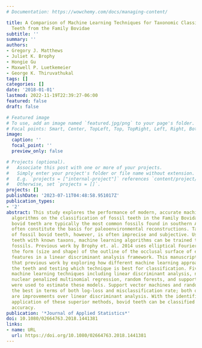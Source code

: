 ```yaml
---
# Documentation: https://wowchemy.com/docs/managing-content/

title: A Comparison of Machine Learning Techniques for Taxonomic Classification of
  Teeth from the Family Bovidae
subtitle: ''
summary: ''
authors:
- Gregory J. Matthews
- Juliet K. Brophy
- Hongie Gu
- Maxwell P. Luetkemeier
- George K. Thiruvathukal
tags: []
categories: []
date: '2018-01-01'
lastmod: 2022-11-19T22:39:27-06:00
featured: false
draft: false

# Featured image
# To use, add an image named `featured.jpg/png` to your page's folder.
# Focal points: Smart, Center, TopLeft, Top, TopRight, Left, Right, BottomLeft, Bottom, BottomRight.
image:
  caption: ''
  focal_point: ''
  preview_only: false

# Projects (optional).
#   Associate this post with one or more of your projects.
#   Simply enter your project's folder or file name without extension.
#   E.g. `projects = ["internal-project"]` references `content/project/deep-learning/index.md`.
#   Otherwise, set `projects = []`.
projects: []
publishDate: '2023-07-11T04:48:58.951017Z'
publication_types:
- '2'
abstract: This study explores the performance of modern, accurate machine learning
  algorithms on the classification of fossil teeth in the Family Bovidae. Isolated
  bovid teeth are typically the most common fossils found in southern Africa and they
  often constitute the basis for paleoenvironmental reconstructions. Taxonomic identification
  of fossil bovid teeth, however, is often imprecise and subjective. Using modern
  teeth with known taxons, machine learning algorithms can be trained to classify
  fossils. Previous work by Brophy et. al. 2014 uses elliptical Fourier analysis of
  the form (size and shape) of the outline of the occlusal surface of each tooth as
  features in a linear discriminant analysis framework. This manuscript expands on
  that previous work by exploring how different machine learning approaches classify
  the teeth and testing which technique is best for classification. Five different
  machine learning techniques including linear discriminant analysis, neural networks,
  nuclear penalized multinomial regression, random forests, and support vector machines
  were used to estimate these models. Support vector machines and random forests perform
  the best in terms of both log-loss and misclassification rate; both of these methods
  are improvements over linear discriminant analysis. With the identification and
  application of these superior methods, bovid teeth can be classified with higher
  accuracy.
publication: '*Journal of Applied Statistics*'
doi: 10.1080/02664763.2018.1441381
links:
- name: URL
  url: https://doi.org/10.1080/02664763.2018.1441381
---
```

